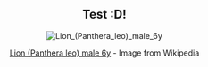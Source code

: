 <div align="center">
  <h2>Test :D!</h2>
  
![Lion_(Panthera_leo)_male_6y](https://github.com/JenIsCoding/test/assets/107807044/17105e61-337f-44a8-8bed-3a03ef0d25e3)

[Lion (Panthera leo) male 6y](https://commons.wikimedia.org/wiki/File:Lion_(Panthera_leo)_male_6y.jpg) - Image from Wikipedia

</div>
